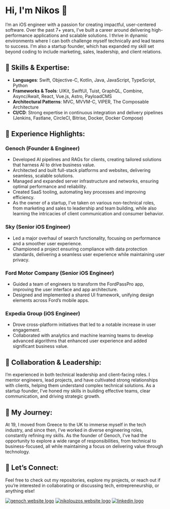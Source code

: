 # Hi, I'm Nikos 👋

I’m an iOS engineer with a passion for creating impactful, user-centered software. Over the past 7+ years, I’ve built a career around delivering high-performance applications and scalable solutions. I thrive in dynamic environments where I can both challenge myself technically and lead teams to success. I’m also a startup founder, which has expanded my skill set beyond coding to include marketing, sales, leadership, and client relations.

## 🔧 Skills & Expertise:
- **Languages**: Swift, Objective-C, Kotlin, Java, JavaScript, TypeScript, Python
- **Frameworks & Tools**: UIKit, SwiftUI, Tuist, GraphQL, Combine, Async/Await, React, Vue.js, Astro, PayloadCMS
- **Architectural Patterns**: MVC, MVVM-C, VIPER, The Composable Architecture
- **CI/CD**: Strong expertise in continuous integration and delivery pipelines (Jenkins, Fastlane, CircleCI, Bitrise, Docker, Docker Compose)

## 🚀 Experience Highlights:
### Genoch (Founder & Engineer)
- Developed AI pipelines and RAGs for clients, creating tailored solutions that harness AI to drive business value.
- Architected and built full-stack platforms and websites, delivering seamless, scalable solutions.
- Managed and expanded server infrastructure and networks, ensuring optimal performance and reliability.
- Created SaaS tooling, automating key processes and improving efficiency.
- As the owner of a startup, I’ve taken on various non-technical roles, from marketing and sales to leadership and team building, while also learning the intricacies of client communication and consumer behavior.

### Sky (Senior iOS Engineer)
- Led a major overhaul of search functionality, focusing on performance and a smoother user experience.
- Championed a project ensuring compliance with data protection standards, delivering a seamless user experience while maintaining user privacy.

### Ford Motor Company (Senior iOS Engineer)
- Guided a team of engineers to transform the FordPassPro app, improving the user interface and app architecture.
- Designed and implemented a shared UI framework, unifying design elements across Ford’s mobile apps.

### Expedia Group (iOS Engineer)
- Drove cross-platform initiatives that led to a notable increase in user engagement.
- Collaborated with analytics and machine learning teams to develop advanced algorithms that enhanced user experience and added significant business value.

## 🔄 Collaboration & Leadership:
I’m experienced in both technical leadership and client-facing roles. I mentor engineers, lead projects, and have cultivated strong relationships with clients, helping them understand complex technical solutions. As a startup founder, I’ve honed my skills in building effective teams, clear communication, and driving strategic growth.

## 🌱 My Journey:
At 19, I moved from Greece to the UK to immerse myself in the tech industry, and since then, I’ve worked in diverse engineering roles, constantly refining my skills. As the founder of Genoch, I’ve had the opportunity to explore a wide range of responsibilities, from technical to business-focused, all while maintaining a focus on delivering value through technology.

## 🔗 Let’s Connect:
Feel free to check out my repositories, explore my projects, or reach out if you’re interested in collaborating or discussing tech, entrepreneurship, or anything else!

[![genoch website logo](https://github.com/user-attachments/assets/78896fe3-f4e0-4578-94c8-cc5c0ca8412f)](https://genoch.com) [![nikolouzos website logo](https://github.com/user-attachments/assets/411fca00-7e04-4069-b08c-9281d457e345)](https://nikolouzos.com) [![linkedin logo](https://github.com/user-attachments/assets/8e876dfd-1313-444a-96eb-269c3f59c47c)](https://linkedin.com/in/nikolouzos)

